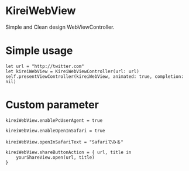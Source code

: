 
# KireiWebView
Simple and Clean design WebViewController.

# Simple usage

```
let url = "http://twitter.com"
let kireiWebView = KireiWebViewController(url: url)
self.presentViewController(kireiWebView, animated: true, completion: nil)
```


# Custom parameter
```
kireiWebView.enablePcUserAgent = true

kireiWebView.enableOpenInSafari = true

kireiWebView.openInSafariText = "Safariでみる"

kireiWebView.shareButtonAction = { url, title in
    yourShareView.open(url, title)
}
```
